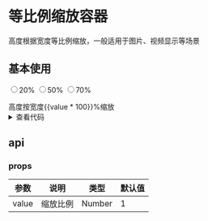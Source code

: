<script setup>
  import { defineAsyncComponent, ref, nextTick } from 'vue'
  import proportional from '../../../src/components/proportional/index.vue'

  const value = ref(0.5)

</script>

# 等比例缩放容器

高度根据宽度等比例缩放，一般适用于图片、视频显示等场景

## 基本使用

<input type="radio" name="v" v-model="value" :value="0.2" />20% <input type="radio" name="v" v-model="value" :value="0.5" />50% <input type="radio" name="v" v-model="value" :value="0.7" />70%

<proportional :value="value">
高度按宽度{{value * 100}}%缩放
</proportional>

<details>
  <summary>查看代码</summary>

```vue{4}
<template>
  <proportional :value="0.5"></proportional>
</template>
```

</details>

## api

### props

| 参数  | 说明     | 类型   | 默认值 |
| ----- | -------- | ------ | ------ |
| value | 缩放比例 | Number | 1      |
